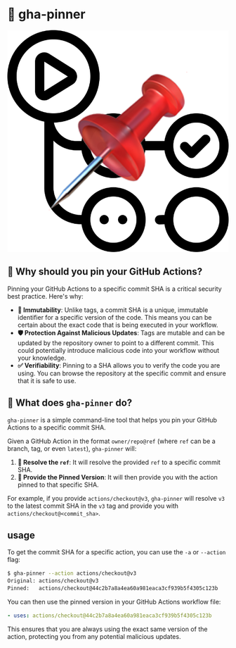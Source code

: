 # 📌 gha-pinner

![gha-pinner logo](./.github/images/gha-pinner.png)

## 🤔 Why should you pin your GitHub Actions?

Pinning your GitHub Actions to a specific commit SHA is a critical security best practice. Here's why:

- **🔐 Immutability**: Unlike tags, a commit SHA is a unique, immutable identifier for a specific version of the code. This means you can be certain about the exact code that is being executed in your workflow.
- **🛡️ Protection Against Malicious Updates**: Tags are mutable and can be updated by the repository owner to point to a different commit. This could potentially introduce malicious code into your workflow without your knowledge.
- **✅ Verifiability**: Pinning to a SHA allows you to verify the code you are using. You can browse the repository at the specific commit and ensure that it is safe to use.

## 🚀 What does `gha-pinner` do?

`gha-pinner` is a simple command-line tool that helps you pin your GitHub Actions to a specific commit SHA.

Given a GitHub Action in the format `owner/repo@ref` (where `ref` can be a branch, tag, or even `latest`), `gha-pinner` will:

1.  **🔎 Resolve the `ref`**: It will resolve the provided `ref` to a specific commit SHA.
2.  **📍 Provide the Pinned Version**: It will then provide you with the action pinned to that specific SHA.

For example, if you provide `actions/checkout@v3`, `gha-pinner` will resolve `v3` to the latest commit SHA in the `v3` tag and provide you with `actions/checkout@<commit_sha>`.

## usage

To get the commit SHA for a specific action, you can use the `-a` or `--action` flag:

```bash
$ gha-pinner --action actions/checkout@v3
Original: actions/checkout@v3
Pinned:   actions/checkout@44c2b7a8a4ea60a981eaca3cf939b5f4305c123b
```

You can then use the pinned version in your GitHub Actions workflow file:

```yaml
- uses: actions/checkout@44c2b7a8a4ea60a981eaca3cf939b5f4305c123b
```

This ensures that you are always using the exact same version of the action, protecting you from any potential malicious updates.
